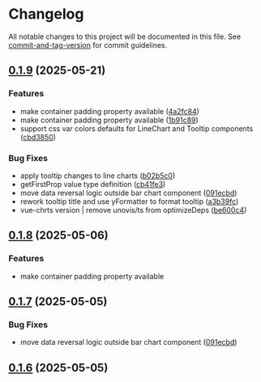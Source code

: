 # Changelog

All notable changes to this project will be documented in this file. See [commit-and-tag-version](https://github.com/absolute-version/commit-and-tag-version) for commit guidelines.

## [0.1.9](https://github.com/dennisadriaans/vue-chrts/compare/v0.1.4...v0.1.9) (2025-05-21)


### Features

* make container padding property available ([4a2fc84](https://github.com/dennisadriaans/vue-chrts/commit/4a2fc840d6575d4c83541ddeb5645b53ae631761))
* make container padding property available ([1b91c89](https://github.com/dennisadriaans/vue-chrts/commit/1b91c89296b38312677279fdc3325a1fcd642f85))
* support css var colors defaults for LineChart and Tooltip components ([cbd3850](https://github.com/dennisadriaans/vue-chrts/commit/cbd3850458ae3fe1fa825cd292b6388c5a12edfb))


### Bug Fixes

* apply tooltip changes to line charts ([b02b5c0](https://github.com/dennisadriaans/vue-chrts/commit/b02b5c03400d8d3a3561751d2d8aaa90b544cbcb))
* getFirstProp value type definition ([cb41fe3](https://github.com/dennisadriaans/vue-chrts/commit/cb41fe3fa3eaccaac640a720a64d17f53a8c4d8f))
* move data reversal logic outside bar chart component ([091ecbd](https://github.com/dennisadriaans/vue-chrts/commit/091ecbd157caf50730954e1a177aa2471ee642b7))
* rework tooltip title and use yFormatter to format tooltip ([a3b39fc](https://github.com/dennisadriaans/vue-chrts/commit/a3b39fc7eda2759bd99c2d7220f16cb39d6b69e5))
* vue-chrts version | remove unovis/ts from optimizeDeps ([be600c4](https://github.com/dennisadriaans/vue-chrts/commit/be600c45a7896589abb5d6ec7c1c0e416c7b84a7))

## [0.1.8](https://github.com/dennisadriaans/vue-chrts/compare/v0.1.7...v0.1.8) (2025-05-06)


### Features

* make container padding property available

## [0.1.7](https://github.com/dennisadriaans/vue-chrts/compare/v0.1.5...v0.1.7) (2025-05-05)


### Bug Fixes

* move data reversal logic outside bar chart component ([091ecbd](https://github.com/dennisadriaans/vue-chrts/commit/091ecbd157caf50730954e1a177aa2471ee642b7))

## [0.1.6](https://github.com/dennisadriaans/vue-chrts/compare/v0.1.5...v0.1.6) (2025-05-05)
